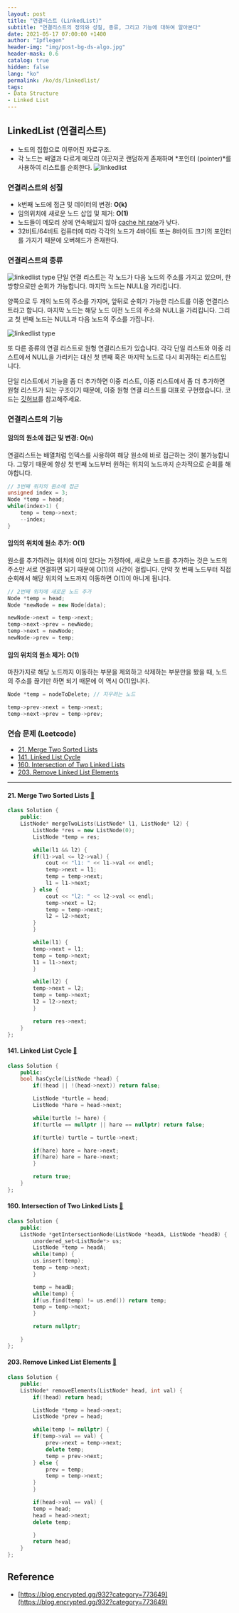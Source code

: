 ```yaml
---
layout: post
title: "연결리스트 (LinkedList)"
subtitle: "연결리스트의 정의와 성질, 종류, 그리고 기능에 대하여 알아본다"
date: 2021-05-17 07:00:00 +1400
author: "Ipflegen"
header-img: "img/post-bg-ds-algo.jpg"
header-mask: 0.6
catalog: true
hidden: false
lang: "ko"
permalink: /ko/ds/linkedlist/
tags:
- Data Structure
- Linked List
---
```


## LinkedList (연결리스트)

- 노드의 집합으로 이루어진 자료구조. 
- 각 노드는 배열과 다르게 메모리 이곳저곳 랜덤하게 존재하며 *포인터 (pointer)*를 사용하여 리스트를 순회한다.
![linkedlist](/img/in-post/ds-algo/linkedlist/linkedlist1.png)

### 연결리스트의 성질 
- k번째 노드에 접근 및 데이터의 변경: **O(k)**
- 임의위치에 새로운 노드 삽입 및 제거: **O(1)**
- 노드들이 메모리 상에 연속해있지 않아 [cache hit rate](https://parksb.github.io/article/29.html)가 낮다.
- 32비트/64비트 컴퓨터에 따라 각각의 노드가 4바이트 또는 8바이트 크기의 포인터를 가지기 때문에 오버헤드가 존재한다.

### 연결리스트의 종류
![linkedlist type](/img/in-post/ds-algo/linkedlist/linkedlist-type1.png)
단일 연결 리스트는 각 노드가 다음 노드의 주소를 가지고 있으며, 한 방향으로만 순회가 가능합니다. 
마지막 노드는 NULL을 가리킵니다.

양쪽으로 두 개의 노드의 주소를 가지며, 앞뒤로 순회가 가능한 리스트를 이중 연결리스트라고 합니다. 마지막 노드는 해당 노드 이전 노드의 주소와 NULL을 가리킵니다. 그리고 첫 번째 노드는 NULL과 다음 노드의 주소를 가집니다. 

![linkedlist type](/img/in-post/ds-algo/linkedlist/linkedlist-type2.png)

또 다른 종류의 연결 리스트로 원형 연결리스트가 있습니다. 각각 단일 리스트와 이중 리스트에서 NULL을 가리키는 대신 첫 번째 혹은 마지막 노드로 다시 회귀하는 리스트입니다.

단일 리스트에서 기능을 좀 더 추가하면 이중 리스트, 이중 리스트에서 좀 더 추가하면 원형 리스트가 되는 구조이기 때문에, 이중 원형 연결 리스트를 대표로 구현했습니다. 코드는 [깃허브](https://github.com/ipflegen/algorithm-study-s2/blob/s2/week2/week2/eubug/circular-doubly-linkedlist/CDList.hpp)를 참고해주세요.

### 연결리스트의 기능

#### 임의의 원소에 접근 및 변경: **O(n)**
연결리스트는 배열처럼 인덱스를 사용하여 해당 원소에 바로 접근하는 것이 불가능합니다. 그렇기 때문에 항상 첫 번째 노드부터 원하는 위치의 노드까지 순차적으로 순회를 해야합니다.

```cpp
// 3번째 위치의 원소에 접근 
unsigned index = 3;
Node *temp = head;
while(index>1) {
    temp = temp->next;
    --index;
}
```

#### 임의의 위치에 원소 추가: **O(1)**

원소를 추가하려는 위치에 이미 있다는 가정하에, 새로운 노드를 추가하는 것은 노드의 주소만 서로 연결하면 되기 때문에 O(1)의 시간이 걸립니다.
만약 첫 번째 노드부터 직접 순회해서 해당 위치의 노드까지 이동하면 O(1)이 아니게 됩니다.

```cpp
// 2번째 위치에 새로운 노드 추가
Node *temp = head;
Node *newNode = new Node(data);

newNode->next = temp->next;
temp->next->prev = newNode;
temp->next = newNode;
newNode->prev = temp;
```

#### 임의 위치의 원소 제거: **O(1)**
마찬가지로 해당 노드까지 이동하는 부분을 제외하고 삭제하는 부분만을 봤을 때, 노드의 주소를 끊기만 하면 되기 때문에 이 역시 O(1)입니다.

```cpp
Node *temp = nodeToDelete; // 지우려는 노드

temp->prev->next = temp->next;
temp->next->prev = temp->prev;
```

### 연습 문제 (Leetcode)
+ [21. Merge Two Sorted Lists](https://leetcode.com/problems/merge-two-sorted-lists/)
+ [141. Linked List Cycle](https://leetcode.com/problems/linked-list-cycle/)
+ [160. Intersection of Two Linked Lists](https://leetcode.com/problems/intersection-of-two-linked-lists/)
+ [203. Remove Linked List Elements](https://leetcode.com/problems/remove-linked-list-elements/)

---

#### 21. Merge Two Sorted Lists [🔗](https://leetcode.com/problems/merge-two-sorted-lists/)
```cpp
class Solution {
    public:
    ListNode* mergeTwoLists(ListNode* l1, ListNode* l2) {
        ListNode *res = new ListNode(0);
        ListNode *temp = res;

        while(l1 && l2) {
        if(l1->val <= l2->val) {
            cout << "l1: " << l1->val << endl;
            temp->next = l1; 
            temp = temp->next;
            l1 = l1->next;
        } else {
            cout << "l2: " << l2->val << endl;
            temp->next = l2;
            temp = temp->next;
            l2 = l2->next;
        }
        }

        while(l1) {
        temp->next = l1;
        temp = temp->next;
        l1 = l1->next;
        }

        while(l2) {
        temp->next = l2;
        temp = temp->next;
        l2 = l2->next;
        }

        return res->next;
    }
};
```

#### 141. Linked List Cycle [🔗](https://leetcode.com/problems/linked-list-cycle/)
```cpp
class Solution {
    public:
    bool hasCycle(ListNode *head) {
        if(!head || !(head->next)) return false;

        ListNode *turtle = head;
        ListNode *hare = head->next;

        while(turtle != hare) {
        if(turtle == nullptr || hare == nullptr) return false;

        if(turtle) turtle = turtle->next;

        if(hare) hare = hare->next;
        if(hare) hare = hare->next;
        } 

        return true;
    }
};
```

#### 160. Intersection of Two Linked Lists [🔗](https://leetcode.com/problems/intersection-of-two-linked-lists/)
```cpp
class Solution {
    public:
    ListNode *getIntersectionNode(ListNode *headA, ListNode *headB) {
        unordered_set<ListNode*> us;
        ListNode *temp = headA;
        while(temp) {
        us.insert(temp);
        temp = temp->next;
        }

        temp = headB;
        while(temp) {
        if(us.find(temp) != us.end()) return temp;
        temp = temp->next;
        }

        return nullptr;

    }
};
```

#### 203. Remove Linked List Elements [🔗](https://leetcode.com/problems/remove-linked-list-elements/)
```cpp
class Solution {
    public:
    ListNode* removeElements(ListNode* head, int val) {
        if(!head) return head;

        ListNode *temp = head->next;
        ListNode *prev = head;

        while(temp != nullptr) {
        if(temp->val == val) {
            prev->next = temp->next;
            delete temp;
            temp = prev->next;
        } else {
            prev = temp;
            temp = temp->next;
        }
        }

        if(head->val == val) {
        temp = head;
        head = head->next;
        delete temp;

        }
        return head;
    }
};
```

## Reference
- [https://blog.encrypted.gg/932?category=773649](https://blog.encrypted.gg/932?category=773649)
